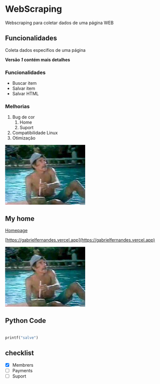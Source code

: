 # WebScraping

Webscraping para coletar dados de uma página WEB

## Funcionalidades

Coleta dados especifios de uma página

**Versão _1_ contém mais detalhes**


### Funcionalidades

* Buscar item
* Salvar item
* Salvar HTML

### Melhorias

1. Bug de cor
    1. Home
    2. Suport 
2. Compatibilidade Linux
3. Otimização

![Don Ramom](images.jpg)

## My home

[Homepage](https://gabrielfernandes.vercel.app)

[https://gabrielfernandes.vercel.app](https://gabrielfernandes.vercel.app)

[![Don Ramon](images.jpg)](https://gabrielfernandes.vercel.app)

## Python Code

```python

printf("salve")

```

## checklist 

- [x] Membrers
- [ ] Payments
- [ ] Suport
